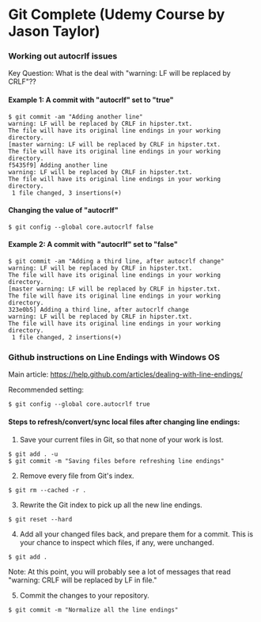 # Git Complete (Udemy Course by Jason Taylor)


### Working out autocrlf issues

Key Question: What is the deal with "warning: LF will be replaced by CRLF"??

#### Example 1: A commit with "autocrlf" set to "true"

```
$ git commit -am "Adding another line"
warning: LF will be replaced by CRLF in hipster.txt.
The file will have its original line endings in your working directory.
[master warning: LF will be replaced by CRLF in hipster.txt.
The file will have its original line endings in your working directory.
f5435f9] Adding another line
warning: LF will be replaced by CRLF in hipster.txt.
The file will have its original line endings in your working directory.
 1 file changed, 3 insertions(+)
```
#### Changing the value of "autocrlf"
```
$ git config --global core.autocrlf false
```
#### Example 2: A commit with "autocrlf" set to "false"

```
$ git commit -am "Adding a third line, after autocrlf change"
warning: LF will be replaced by CRLF in hipster.txt.
The file will have its original line endings in your working directory.
[master warning: LF will be replaced by CRLF in hipster.txt.
The file will have its original line endings in your working directory.
323e0b5] Adding a third line, after autocrlf change
warning: LF will be replaced by CRLF in hipster.txt.
The file will have its original line endings in your working directory.
 1 file changed, 2 insertions(+)
```
### Github instructions on Line Endings with Windows OS

Main article: https://help.github.com/articles/dealing-with-line-endings/

Recommended setting:
```
$ git config --global core.autocrlf true
```
#### Steps to refresh/convert/sync local files after changing line endings:

1. Save your current files in Git, so that none of your work is lost.
```
$ git add . -u
$ git commit -m "Saving files before refreshing line endings"
```
2. Remove every file from Git's index.
```
$ git rm --cached -r .
```
3. Rewrite the Git index to pick up all the new line endings.
```
$ git reset --hard
```
4. Add all your changed files back, and prepare them for a commit. This is your chance to inspect which files, if any, were unchanged.
```
$ git add .
```
Note: At this point, you will probably see a lot of messages that read "warning: CRLF will be replaced by LF in file."  

5. Commit the changes to your repository.
```
$ git commit -m "Normalize all the line endings"
```
